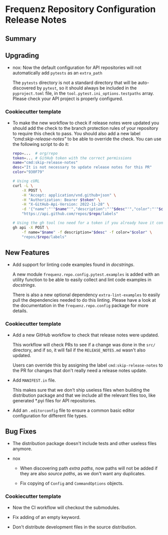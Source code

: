 # Frequenz Repository Configuration Release Notes

## Summary

<!-- Here goes a general summary of what this release is about -->

## Upgrading

- nox: Now the default configuration for API repositories will not automatically add `pytests` as an `extra_path`

  The `pytests` directory is not a standard directory that will be auto-discovered by `pytest`, so it should always be included in the `pyproject.toml` file, in the `tool.pytest.ini_options.testpaths` array. Please check your API project is properly configured.

### Cookiecutter template

- To make the new workflow to check if release notes were updated you should add the check to the branch protection rules of your repository to require this check to pass. You should also add a new label *"cmd:skip-release-notes"* to be able to override the check. You can use the following script to do it:

  ```sh
  repo=...  # org/repo
  token=... # GitHub token with the correct permissions
  name="cmd:skip-release-notes"
  desc="It is not necessary to update release notes for this PR"
  color="930F79"

  # Using cURL
  curl -L \
      -X POST \
      -H "Accept: application/vnd.github+json" \
      -H "Authorization: Bearer $token" \
      -H "X-GitHub-Api-Version: 2022-11-28" \
      -d '{"name":"'"$name"'","description":"'"$desc"'","color":"'"$color"'"}' \
      "https://api.github.com/repos/$repo/labels"

  # Using the gh tool (no need for a token if you already have it configured)
  gh api -X POST \
      -f name="$name" -f description="$desc" -f color="$color" \
      "repos/$repo/labels"
  ```

## New Features

- Add support for linting code examples found in *docstrings*.

  A new module `frequenz.repo.config.pytest.examples` is added with an utility function to be able to easily collect and lint code examples in *docstrings*.

  There is also a new optional dependency `extra-lint-examples` to easily pull the dependencies needed to do this linting. Please have a look at the documentation in the `frequenz.repo.config` package for more details.

### Cookiecutter template

- Add a new GitHub workflow to check that release notes were updated.

  This workflow will check PRs to see if a change was done in the `src/` directory, and if so, it will fail if the `RELEASE_NOTES.md` wasn't also updated.

  Users can override this by assigning the label `cmd:skip-release-notes` to the PR for changes that don't really need a release notes update.

- Add `MANIFEST.in` file.

  This makes sure that we don't ship useless files when building the distribution package and that we include all the relevant files too, like generated *.pyi files for API repositories.

- Add an `.editorconfig` file to ensure a common basic editor configuration for different file types.

## Bug Fixes

- The distribution package doesn't include tests and other useless files anymore.

- nox

  * When discovering path *extra paths*, now paths will not be added if they are also *source paths*, as we don't want any duplicates.

  * Fix copying of `Config` and `CommandOptions` objects.

### Cookiecutter template

- Now the CI workflow will checkout the submodules.

- Fix adding of an empty keyword.

- Don't distribute development files in the source distribution.
